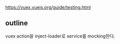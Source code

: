 https://vuex.vuejs.org/guide/testing.html

## outline
vuex action을 inject-loader로 service를 mocking한다.